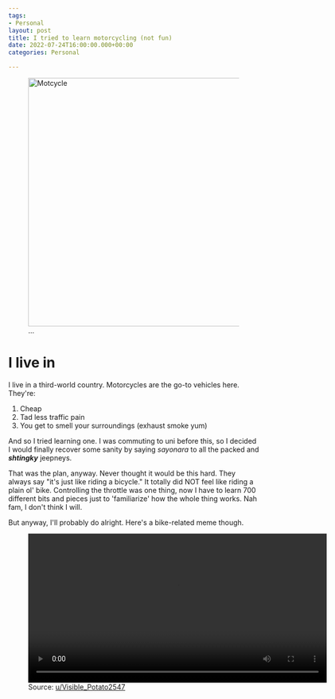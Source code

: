 ```yaml
---
tags:
- Personal
layout: post
title: I tried to learn motorcycling (not fun)
date: 2022-07-24T16:00:00.000+00:00
categories: Personal

---
```

<figure> <img src="https://cdn.discordapp.com/attachments/993410728088305734/1001121939278024714/aa1d8aa476f29db36e43dbd9cbb98eff.jpg" alt="Motcycle" style="width:500px;"> <figcaption>...</figcaption> </figure>

# I live in

I live in a third-world country. Motorcycles are the go-to vehicles here. They're:

1. Cheap
2. Tad less traffic pain
3. You get to smell your surroundings (exhaust smoke yum)

And so I tried learning one. I was commuting to uni before this, so I decided I would finally recover some sanity by saying _sayonara_ to all the packed and **_shtingky_** jeepneys.

That was the plan, anyway. Never thought it would be this hard. They always say "it's just like riding a bicycle." It totally did NOT feel like riding a plain ol' bike. Controlling the throttle was one thing, now I have to learn 700 different bits and pieces just to 'familiarize' how the whole thing works. Nah fam, I don't think I will.

But anyway, I'll probably do alright. Here's a bike-related meme though.

<figure> <video width="600px" controls>
<source src="https://cdn.discordapp.com/attachments/993410728088305734/1001126129924571296/The_level_of_petty_I_aspire_to_be_-_motorcycles.mp4" type="video/mp4">
Your browser does not support the video tag.💀😭😭
</video>
<figcaption>Source: <a href="https://www.reddit.com/r/motorcycles/comments/w7bf1l/the_level_of_petty_i_aspire_to_be/">u/Visible_Potato2547</a></figcaption> </figure>